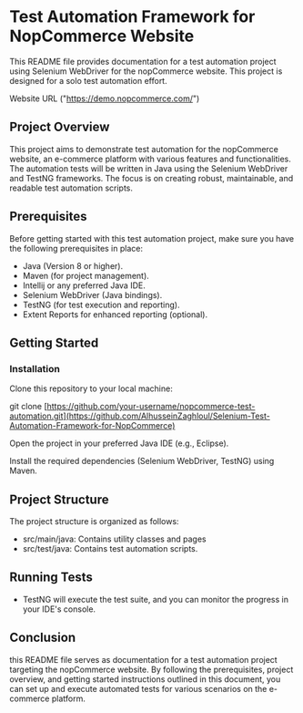 
# Test Automation Framework for NopCommerce Website


This README file provides documentation for a test automation project using Selenium WebDriver for the nopCommerce website. This project is designed for a solo test automation effort.

Website URL ("https://demo.nopcommerce.com/")
## Project Overview

This project aims to demonstrate test automation for the nopCommerce website, an e-commerce platform with various features and functionalities. 
The automation tests will be written in Java using the Selenium WebDriver and TestNG frameworks. 
The focus is on creating robust, maintainable, and readable test automation scripts.
## Prerequisites

Before getting started with this test automation project, make sure you have the following prerequisites in place:

- Java (Version 8 or higher).
- Maven (for project management).
- Intellij or any preferred Java IDE.
- Selenium WebDriver (Java bindings).
- TestNG (for test execution and reporting).
- Extent Reports for enhanced reporting (optional).
## Getting Started

### Installation
Clone this repository to your local machine:

git clone [https://github.com/your-username/nopcommerce-test-automation.git](https://github.com/AlhusseinZaghloul/Selenium-Test-Automation-Framework-for-NopCommerce)

Open the project in your preferred Java IDE (e.g., Eclipse).

Install the required dependencies (Selenium WebDriver, TestNG) using Maven.


## Project Structure

The project structure is organized as follows:

- src/main/java: Contains utility classes and pages
- src/test/java: Contains test automation scripts.

## Running Tests

- TestNG will execute the test suite, and you can monitor the progress in your IDE's console.

## Conclusion

this README file serves as documentation for a test automation project targeting the nopCommerce website. By following the prerequisites, project overview, and getting started instructions outlined in this document, you can set up and execute automated tests for various scenarios on the e-commerce platform.

